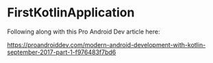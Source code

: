 # FirstKotlinApplication

Following along with this Pro Android Dev article here: 

https://proandroiddev.com/modern-android-development-with-kotlin-september-2017-part-1-f976483f7bd6
